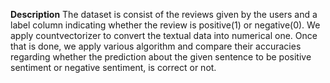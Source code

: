 **Description**
The dataset is consist of the reviews given by the users and a label column indicating whether the review is positive(1) or negative(0). We apply countvectorizer to convert the textual data into numerical one. Once that is done, we apply various algorithm and compare their accuracies regarding whether the prediction about the given sentence to be positive sentiment or negative sentiment, is correct or not.
